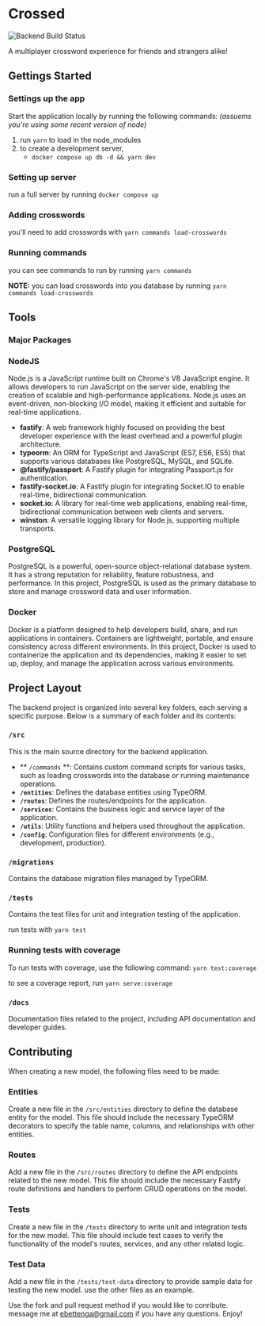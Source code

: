 # Crossed

![Backend Build Status](https://github.com/ebettenga/crossed-js/actions/workflows/ci-backend.yml/badge.svg?branch=main&event=push)


A multiplayer crossword experience for friends and strangers alike!

<!-- TODO: fancy cool readme stuff -->



## Gettings Started

### Settings up the app

Start the application locally by running the following commands: *(assuems you're using some recent version of node)*

1. run `yarn` to load in the node_modules
2. to create a development server,
    - `docker compose up db -d && yarn dev`


### Setting up server

run a full server by running `docker compose up`

### Adding crosswords

you'll need to add crosswords with `yarn commands load-crosswords`


### Running commands


you can see commands to run by running `yarn commands`

**NOTE:** you can load crosswords into you database by running `yarn commands load-crosswords`


## Tools

### Major Packages

### NodeJS

Node.js is a JavaScript runtime built on Chrome's V8 JavaScript engine. It allows developers to run JavaScript on the server side, enabling the creation of scalable and high-performance applications. Node.js uses an event-driven, non-blocking I/O model, making it efficient and suitable for real-time applications.

- **fastify**: A web framework highly focused on providing the best developer experience with the least overhead and a powerful plugin architecture.
- **typeorm**: An ORM for TypeScript and JavaScript (ES7, ES6, ES5) that supports various databases like PostgreSQL, MySQL, and SQLite.
- **@fastify/passport**: A Fastify plugin for integrating Passport.js for authentication.
- **fastify-socket.io**: A Fastify plugin for integrating Socket.IO to enable real-time, bidirectional communication.
- **socket.io**: A library for real-time web applications, enabling real-time, bidirectional communication between web clients and servers.
- **winston**: A versatile logging library for Node.js, supporting multiple transports.

### PostgreSQL

PostgreSQL is a powerful, open-source object-relational database system. It has a strong reputation for reliability, feature robustness, and performance. In this project, PostgreSQL is used as the primary database to store and manage crossword data and user information.

### Docker

Docker is a platform designed to help developers build, share, and run applications in containers. Containers are lightweight, portable, and ensure consistency across different environments. In this project, Docker is used to containerize the application and its dependencies, making it easier to set up, deploy, and manage the application across various environments.


## Project Layout

The backend project is organized into several key folders, each serving a specific purpose. Below is a summary of each folder and its contents:

### `/src`

This is the main source directory for the backend application.
- ** `/commands` **: Contains custom command scripts for various tasks, such as loading crosswords into the database or running maintenance operations.
- **`/entities`**: Defines the database entities using TypeORM.
- **`/routes`**: Defines the routes/endpoints for the application.
- **`/services`**: Contains the business logic and service layer of the application.
- **`/utils`**: Utility functions and helpers used throughout the application.
- **`/config`**: Configuration files for different environments (e.g., development, production).

### `/migrations`

Contains the database migration files managed by TypeORM.

### `/tests`

Contains the test files for unit and integration testing of the application.

run tests with `yarn test`

### Running tests with coverage

To run tests with coverage, use the following command: `yarn test:coverage`

to see a coverage report, run `yarn serve:coverage`

### `/docs`

Documentation files related to the project, including API documentation and developer guides.


## Contributing

When creating a new model, the following files need to be made:

### Entities

Create a new file in the `/src/entities` directory to define the database entity for the model. This file should include the necessary TypeORM decorators to specify the table name, columns, and relationships with other entities.

### Routes

Add a new file in the `/src/routes` directory to define the API endpoints related to the new model. This file should include the necessary Fastify route definitions and handlers to perform CRUD operations on the model.

### Tests

Create a new file in the `/tests` directory to write unit and integration tests for the new model. This file should include test cases to verify the functionality of the model's routes, services, and any other related logic.

### Test Data

Add a new file in the `/tests/test-data` directory to provide sample data for testing the new model. use the other files as an example.


Use the fork and pull request method if you would like to conribute. message me at ebettenga@gmail.com if you have any questions. Enjoy!

<!-- TODO: add contributing guide -->
